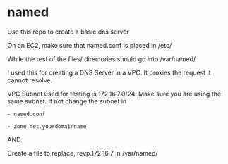 named
=====

Use this repo to create a basic dns server

On an EC2, make sure that named.conf is placed in /etc/

While the rest of the files/ directories should go into /var/named/ 

I used this for creating a DNS Server in a VPC. It proxies the request it cannot resolve. 

VPC Subnet used for testing is 172.16.7.0/24. Make sure you are using the same subnet. If not change the subnet in 

	- named.conf

	- zone.net.yourdomainname

AND

Create a file to replace, revp.172.16.7 in /var/named/ 
